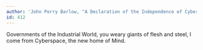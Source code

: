 ```yaml
---
author: 'John Perry Barlow, "A Declaration of the Independence of Cyberspace"'
id: 412
---
```


Governments of the Industrial World, you weary giants of flesh and steel, I come from Cyberspace, the new home of Mind.
